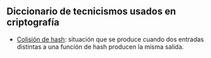 ## Diccionario de tecnicismos usados en criptografía

- [Colisión de hash](https://es.wikipedia.org/wiki/Colisi%C3%B3n_(hash)): situación que se produce cuando dos entradas distintas a una función de hash producen la misma salida.